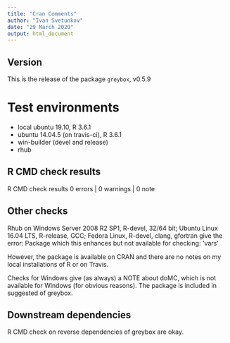 ```yaml
---
title: "Cran Comments"
author: "Ivan Svetunkov"
date: "29 March 2020"
output: html_document
---
```

## Version
This is the release of the package ``greybox``, v0.5.9

# Test environments
* local ubuntu 19.10, R 3.6.1
* ubuntu 14.04.5 (on travis-ci), R 3.6.1
* win-builder (devel and release)
* rhub

## R CMD check results
R CMD check results
0 errors | 0 warnings | 0 note

## Other checks
Rhub on Windows Server 2008 R2 SP1, R-devel, 32/64 bit; Ubuntu Linux 16.04 LTS, R-release, GCC; Fedora Linux, R-devel, clang, gfortran give the error:
Package which this enhances but not available for checking: 'vars'

However, the package is available on CRAN and there are no notes on my local installations of R or on Travis.


Checks for Windows give (as always) a NOTE about doMC, which is not available for Windows (for obvious reasons). The package is included in suggested of greybox.

## Downstream dependencies
R CMD check on reverse dependencies of greybox are okay.
